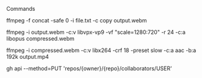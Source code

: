 Commands


ffmpeg -f concat -safe 0 -i file.txt -c copy output.webm

ffmpeg -i output.webm -c:v libvpx-vp9 -vf "scale=1280:720" -r 24 -c:a libopus compressed.webm

ffmpeg -i compressed.webm -c:v libx264 -crf 18 -preset slow -c:a aac -b:a 192k output.mp4

gh api --method=PUT 'repos/{owner}/{repo}/collaborators/USER'


